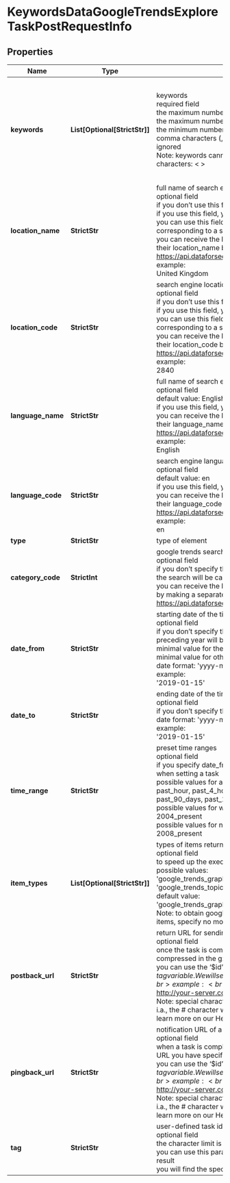 # KeywordsDataGoogleTrendsExploreTaskPostRequestInfo


## Properties

| Name | Type | Description | Notes |
|------------ | ------------- | ------------- | -------------|
**keywords** | **List[Optional[StrictStr]]** | keywords<br>required field<br>the maximum number of keywords you can specify: 5<br>the maximum number of characters you can specify in a keyword: 100<br>the minimum number of characters must be greater than 1<br>comma characters (,) in the specified keywords will be unset and ignored<br>Note: keywords cannot consist of a combination of the following characters: < > | \ ' - + = ~ ! : * ( ) [ ] { }<br>Note: to obtain google_trends_topics_list and google_trends_queries_list items, specify no more than 1 keyword<br>learn more about rules and limitations of keyword and keywords fields in DataForSEO APIs in this Help Center article |[optional]|
**location_name** | **StrictStr** | full name of search engine location<br>optional field<br>if you don’t use this field, you will recieve global results<br>if you use this field, you don’t need to specify location_code<br>you can use this field as an array to set several locations, each corresponding to a specific keyword – learn more;<br>you can receive the list of available locations of the search engine with their location_name by making a separate request to https://api.dataforseo.com/v3/keywords_data/google_trends/locations<br>example:<br>United Kingdom |[optional]|
**location_code** | **StrictStr** | search engine location code<br>optional field<br>if you don’t use this field, you will recieve global results<br>if you use this field, you don’t need to specify location_name<br>you can use this field as an array to set several locations, each corresponding to a specific keyword – learn more;<br>you can receive the list of available locations of the search engines with their location_code by making a separate request to https://api.dataforseo.com/v3/keywords_data/google_trends/locations<br>example:<br>2840 |[optional]|
**language_name** | **StrictStr** | full name of search engine language<br>optional field<br>default value: English<br>if you use this field, you don’t need to specify language_code<br>you can receive the list of available languages of the search engine with their language_name by making a separate request to https://api.dataforseo.com/v3/keywords_data/google_trends/languages<br>example:<br>English |[optional]|
**language_code** | **StrictStr** | search engine language code<br>optional field<br>default value: en<br>if you use this field, you don’t need to specify language_name<br>you can receive the list of available languages of the search engine with their language_code by making a separate request to https://api.dataforseo.com/v3/keywords_data/google_trends/languages<br>example:<br>en |[optional]|
**type** | **StrictStr** | type of element |[optional]|
**category_code** | **StrictInt** | google trends search category<br>optional field<br>if you don’t specify this field, the 0 value will be applied by default and the search will be carried out across all available categories<br>you can receive the list of available categories with their category_code by making a separate request to the https://api.dataforseo.com/v3/keywords_data/google_trends/categories |[optional]|
**date_from** | **StrictStr** | starting date of the time range<br>optional field<br>if you don’t specify this field, the current day and month of the preceding year will be used by default<br>minimal value for the web type: 2004-01-01<br>minimal value for other types: 2008-01-01<br>date format: 'yyyy-mm-dd'<br>example:<br>'2019-01-15' |[optional]|
**date_to** | **StrictStr** | ending date of the time range<br>optional field<br>if you don’t specify this field, the today’s date will be used by default<br>date format: 'yyyy-mm-dd'<br>example:<br>'2019-01-15' |[optional]|
**time_range** | **StrictStr** | preset time ranges<br>optional field<br>if you specify date_from or date_to parameters, this field will be ignored when setting a task<br>possible values for all type parameters:<br>past_hour, past_4_hours, past_day, past_7_days, past_30_days, past_90_days, past_12_months, past_5_years<br>possible values for web only:<br>2004_present<br>possible values for news, youtube, images, froogle:<br>2008_present |[optional]|
**item_types** | **List[Optional[StrictStr]]** | types of items returned<br>optional field<br>to speed up the execution of the request, specify one item at a time;<br>possible values:<br>'google_trends_graph', 'google_trends_map', 'google_trends_topics_list','google_trends_queries_list'<br>default value:<br>'google_trends_graph'<br>Note: to obtain google_trends_topics_list and google_trends_queries_list items, specify no more than 1 keyword in the keywords field |[optional]|
**postback_url** | **StrictStr** | return URL for sending task results<br>optional field<br>once the task is completed, we will send a POST request with its results compressed in the gzip format to the postback_url you specified<br>you can use the ‘$id’ string as a $id variable and ‘$tag’ as urlencoded $tag variable. We will set the necessary values before sending the request.<br>example:<br>http://your-server.com/postbackscript?id=$id<br>http://your-server.com/postbackscript?id=$id&tag=$tag<br>Note: special characters in postback_url will be urlencoded;<br>i.a., the # character will be encoded into %23<br>learn more on our Help Center |[optional]|
**pingback_url** | **StrictStr** | notification URL of a completed task<br>optional field<br>when a task is completed we will notify you by GET request sent to the URL you have specified<br>you can use the ‘$id’ string as a $id variable and ‘$tag’ as urlencoded $tag variable. We will set the necessary values before sending the request<br>example:<br>http://your-server.com/pingscript?id=$id<br>http://your-server.com/pingscript?id=$id&tag=$tag<br>Note: special characters in pingback_url will be urlencoded;<br>i.a., the # character will be encoded into %23<br>learn more on our Help Center |[optional]|
**tag** | **StrictStr** | user-defined task identifier<br>optional field<br>the character limit is 255<br>you can use this parameter to identify the task and match it with the result<br>you will find the specified tag value in the data object of the response |[optional]|